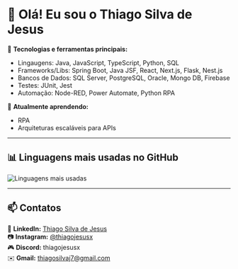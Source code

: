 # 👋 Olá! Eu sou o Thiago Silva de Jesus 

🔧 **Tecnologias e ferramentas principais:**  
- Lingaugens: Java, JavaScript, TypeScript, Python, SQL
- Frameworks/Libs: Spring Boot, Java JSF, React, Next.js, Flask, Nest.js
- Bancos de Dados: SQL Server, PostgreSQL, Oracle, Mongo DB, Firebase 
- Testes: JUnit, Jest  
- Automação: Node-RED, Power Automate, Python RPA

🌱 **Atualmente aprendendo:**  
- RPA  
- Arquiteturas escaláveis para APIs  

---

## 📊 Linguagens mais usadas no GitHub

![Linguagens mais usadas](https://github-readme-stats.vercel.app/api/top-langs/?username=thiagojesus-dev&layout=compact&count_private=true&theme=radical)

---

## 📫 Contatos

💼 **LinkedIn:** [Thiago Silva de Jesus](https://www.linkedin.com/in/thiagosilvajs/)  
📷 **Instagram:** [@thiagojesusx](https://www.instagram.com/thiagojesusx)  
🎮 **Discord:** thiagojesusx  
✉️ **Gmail:** thiagosilvaj7@gmail.com  
